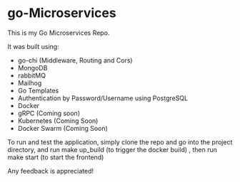 # go-Microservices

This is my Go Microservices Repo. 

It was built using:
* go-chi (Middleware, Routing and Cors)
* MongoDB
* rabbitMQ
* Mailhog 
* Go Templates
* Authentication by Password/Username using PostgreSQL
* Docker
* gRPC (Coming soon)
* Kubernetes (Coming Soon)
* Docker Swarm (Coming Soon)

To run and test the application, simply clone the repo and go into the project directory, and run make up_build (to trigger the docker build)
, then run make start (to start the frontend)

Any feedback is appreciated!
